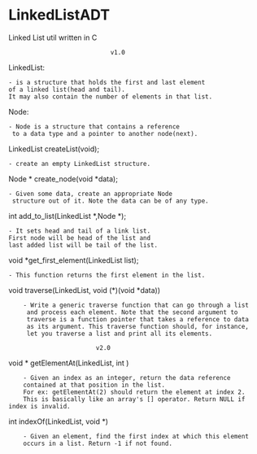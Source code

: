 # LinkedListADT
Linked List util written in C

								v1.0

LinkedList:

	- is a structure that holds the first and last element 
	of a linked list(head and tail). 
	It may also contain the number of elements in that list.


Node:

	- Node is a structure that contains a reference
	 to a data type and a pointer to another node(next).


LinkedList createList(void);

	- create an empty LinkedList structure.


Node * create_node(void *data);

	- Given some data, create an appropriate Node
	 structure out of it. Note the data can be of any type.

int add_to_list(LinkedList *,Node *);
	
	- It sets head and tail of a link list. 
	First node will be head of the list and
	last added list will be tail of the list.

void *get_first_element(LinkedList list);

	- This function returns the first element in the list. 

void traverse(LinkedList, void (*)(void *data))

		- Write a generic traverse function that can go through a list
		 and process each element. Note that the second argument to
		 traverse is a function pointer that takes a reference to data 
		 as its argument. This traverse function should, for instance, 
		 let you traverse a list and print all its elements. 

		 					v2.0

void * getElementAt(LinkedList, int )

		- Given an index as an integer, return the data reference 
		contained at that position in the list. 
		For ex: getElementAt(2) should return the element at index 2. 
		This is basically like an array's [] operator. Return NULL if index is invalid.


int indexOf(LinkedList, void *)

		- Given an element, find the first index at which this element 
		occurs in a list. Return -1 if not found.

